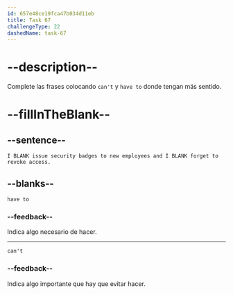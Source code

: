 ```yaml
---
id: 657e48ce19fca47b034d11eb
title: Task 67
challengeType: 22
dashedName: task-67
---
```


# --description--

Complete las frases colocando `can't` y `have to` donde tengan más sentido.

# --fillInTheBlank--

## --sentence--

`I BLANK issue security badges to new employees and I BLANK forget to revoke access.`

## --blanks--

`have to`

### --feedback--

Indica algo necesario de hacer.

---

`can't`

### --feedback--

Indica algo importante que hay que evitar hacer.
